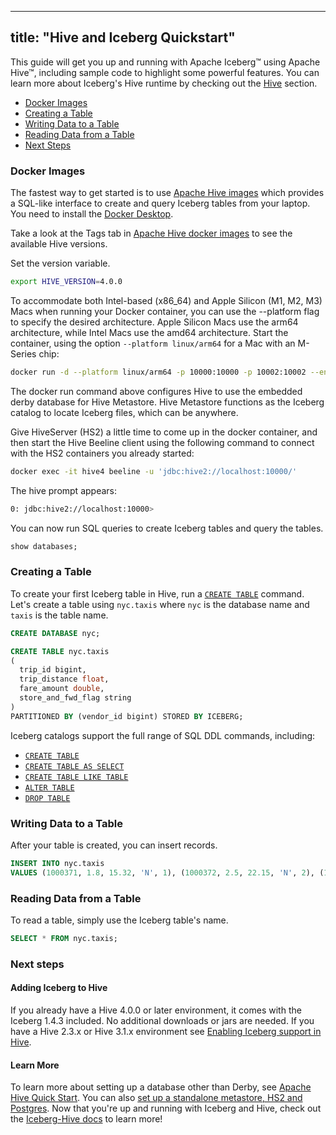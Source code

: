 ---

title: "Hive and Iceberg Quickstart"
------------------------------------

<!--
- Licensed to the Apache Software Foundation (ASF) under one or more
- contributor license agreements.  See the NOTICE file distributed with
- this work for additional information regarding copyright ownership.
- The ASF licenses this file to You under the Apache License, Version 2.0
- (the "License"); you may not use this file except in compliance with
- the License.  You may obtain a copy of the License at
-
-   http://www.apache.org/licenses/LICENSE-2.0
-
- Unless required by applicable law or agreed to in writing, software
- distributed under the License is distributed on an "AS IS" BASIS,
- WITHOUT WARRANTIES OR CONDITIONS OF ANY KIND, either express or implied.
- See the License for the specific language governing permissions and
- limitations under the License.
-->

This guide will get you up and running with Apache Iceberg™ using Apache Hive™, including sample code to
highlight some powerful features. You can learn more about Iceberg's Hive runtime by checking out the [Hive](docs/latest/hive.md) section.

- [Docker Images](#docker-images)
- [Creating a Table](#creating-a-table)
- [Writing Data to a Table](#writing-data-to-a-table)
- [Reading Data from a Table](#reading-data-from-a-table)
- [Next Steps](#next-steps)

### Docker Images

The fastest way to get started is to use [Apache Hive images](https://hub.docker.com/r/apache/hive)
which provides a SQL-like interface to create and query Iceberg tables from your laptop. You need to install the [Docker Desktop](https://www.docker.com/products/docker-desktop/).

Take a look at the Tags tab in [Apache Hive docker images](https://hub.docker.com/r/apache/hive/tags?ordering=last_updated) to see the available Hive versions.

Set the version variable.

```sh
export HIVE_VERSION=4.0.0
```

To accommodate both Intel-based (x86_64) and Apple Silicon (M1, M2, M3) Macs when running your Docker container, you can use the --platform flag to specify the desired architecture. Apple Silicon Macs use the arm64 architecture, while Intel Macs use the amd64 architecture.
Start the container, using the option `--platform linux/arm64` for a Mac with an M-Series chip:

```sh
docker run -d --platform linux/arm64 -p 10000:10000 -p 10002:10002 --env SERVICE_NAME=hiveserver2 --name hive4 apache/hive:${HIVE_VERSION}
```

The docker run command above configures Hive to use the embedded derby database for Hive Metastore. Hive Metastore functions as the Iceberg catalog to locate Iceberg files, which can be anywhere.

Give HiveServer (HS2) a little time to come up in the docker container, and then start the Hive Beeline client using the following command to connect with the HS2 containers you already started:

```sh
docker exec -it hive4 beeline -u 'jdbc:hive2://localhost:10000/'
```

The hive prompt appears:

```sh
0: jdbc:hive2://localhost:10000>
```

You can now run SQL queries to create Iceberg tables and query the tables.

```sql
show databases;
```

### Creating a Table

To create your first Iceberg table in Hive, run a [`CREATE TABLE`](docs/latest/hive.md#create-table) command. Let's create a table
using `nyc.taxis` where `nyc` is the database name and `taxis` is the table name.

```sql
CREATE DATABASE nyc;
```

```sql
CREATE TABLE nyc.taxis
(
  trip_id bigint,
  trip_distance float,
  fare_amount double,
  store_and_fwd_flag string
)
PARTITIONED BY (vendor_id bigint) STORED BY ICEBERG;
```

Iceberg catalogs support the full range of SQL DDL commands, including:

* [`CREATE TABLE`](docs/latest/hive.md#create-table)
* [`CREATE TABLE AS SELECT`](docs/latest/hive.md#create-table-as-select)
* [`CREATE TABLE LIKE TABLE`](docs/latest/hive.md#create-table-like-table)
* [`ALTER TABLE`](docs/latest/hive.md#alter-table)
* [`DROP TABLE`](docs/latest/hive.md#drop-table)

### Writing Data to a Table

After your table is created, you can insert records.

```sql
INSERT INTO nyc.taxis
VALUES (1000371, 1.8, 15.32, 'N', 1), (1000372, 2.5, 22.15, 'N', 2), (1000373, 0.9, 9.01, 'N', 2), (1000374, 8.4, 42.13, 'Y', 1);
```

### Reading Data from a Table

To read a table, simply use the Iceberg table's name.

```sql
SELECT * FROM nyc.taxis;
```

### Next steps

#### Adding Iceberg to Hive

If you already have a Hive 4.0.0 or later environment, it comes with the Iceberg 1.4.3 included. No additional downloads or jars are needed. If you have a Hive 2.3.x or Hive 3.1.x environment see [Enabling Iceberg support in Hive](docs/latest/hive.md#hive-23x-hive-31x).

#### Learn More

To learn more about setting up a database other than Derby, see [Apache Hive Quick Start](https://hive.apache.org/developement/quickstart/). You can also [set up a standalone metastore, HS2 and Postgres](https://github.com/apache/hive/blob/master/packaging/src/docker/docker-compose.yml). Now that you're up and running with Iceberg and Hive, check out the [Iceberg-Hive docs](docs/latest/hive.md) to learn more!
